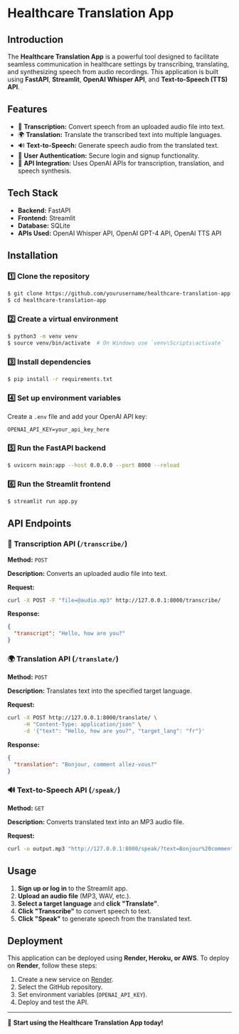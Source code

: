 # Healthcare Translation App

## Introduction
The **Healthcare Translation App** is a powerful tool designed to facilitate seamless communication in healthcare settings by transcribing, translating, and synthesizing speech from audio recordings. This application is built using **FastAPI**, **Streamlit**, **OpenAI Whisper API**, and **Text-to-Speech (TTS) API**.

## Features
- 🎤 **Transcription:** Convert speech from an uploaded audio file into text.
- 🌍 **Translation:** Translate the transcribed text into multiple languages.
- 🔊 **Text-to-Speech:** Generate speech audio from the translated text.
- 🔐 **User Authentication:** Secure login and signup functionality.
- 📡 **API Integration:** Uses OpenAI APIs for transcription, translation, and speech synthesis.

## Tech Stack
- **Backend:** FastAPI
- **Frontend:** Streamlit
- **Database:** SQLite
- **APIs Used:** OpenAI Whisper API, OpenAI GPT-4 API, OpenAI TTS API

## Installation

### 1️⃣ Clone the repository
```sh
$ git clone https://github.com/yourusername/healthcare-translation-app.git
$ cd healthcare-translation-app
```

### 2️⃣ Create a virtual environment
```sh
$ python3 -m venv venv
$ source venv/bin/activate  # On Windows use `venv\Scripts\activate`
```

### 3️⃣ Install dependencies
```sh
$ pip install -r requirements.txt
```

### 4️⃣ Set up environment variables
Create a `.env` file and add your OpenAI API key:
```env
OPENAI_API_KEY=your_api_key_here
```

### 5️⃣ Run the FastAPI backend
```sh
$ uvicorn main:app --host 0.0.0.0 --port 8000 --reload
```

### 6️⃣ Run the Streamlit frontend
```sh
$ streamlit run app.py
```

## API Endpoints

### 🎤 Transcription API (`/transcribe/`)
**Method:** `POST`

**Description:** Converts an uploaded audio file into text.

**Request:**
```sh
curl -X POST -F "file=@audio.mp3" http://127.0.0.1:8000/transcribe/
```

**Response:**
```json
{
  "transcript": "Hello, how are you?"
}
```

### 🌍 Translation API (`/translate/`)
**Method:** `POST`

**Description:** Translates text into the specified target language.

**Request:**
```sh
curl -X POST http://127.0.0.1:8000/translate/ \
     -H "Content-Type: application/json" \
     -d '{"text": "Hello, how are you?", "target_lang": "fr"}'
```

**Response:**
```json
{
  "translation": "Bonjour, comment allez-vous?"
}
```

### 🔊 Text-to-Speech API (`/speak/`)
**Method:** `GET`

**Description:** Converts translated text into an MP3 audio file.

**Request:**
```sh
curl -o output.mp3 "http://127.0.0.1:8000/speak/?text=Bonjour%20comment%20allez-vous"
```

## Usage
1. **Sign up or log in** to the Streamlit app.
2. **Upload an audio file** (MP3, WAV, etc.).
3. **Select a target language** and **click "Translate"**.
4. **Click "Transcribe"** to convert speech to text.
5. **Click "Speak"** to generate speech from the translated text.

## Deployment
This application can be deployed using **Render, Heroku, or AWS**. To deploy on **Render**, follow these steps:

1. Create a new service on [Render](https://render.com/).
2. Select the GitHub repository.
3. Set environment variables (`OPENAI_API_KEY`).
4. Deploy and test the API.

---
🚀 **Start using the Healthcare Translation App today!**

